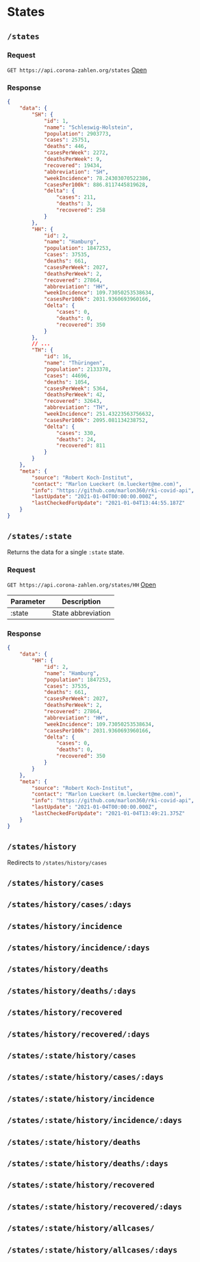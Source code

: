 # States

## `/states`

### Request

`GET https://api.corona-zahlen.org/states`
[Open](/states)

### Response

```json
{
	"data": {
		"SH": {
			"id": 1,
			"name": "Schleswig-Holstein",
			"population": 2903773,
			"cases": 25751,
			"deaths": 446,
			"casesPerWeek": 2272,
			"deathsPerWeek": 9,
			"recovered": 19434,
			"abbreviation": "SH",
			"weekIncidence": 78.24303070522386,
			"casesPer100k": 886.8117445819628,
			"delta": {
				"cases": 211,
				"deaths": 3,
				"recovered": 258
			}
		},
		"HH": {
			"id": 2,
			"name": "Hamburg",
			"population": 1847253,
			"cases": 37535,
			"deaths": 661,
			"casesPerWeek": 2027,
			"deathsPerWeek": 2,
			"recovered": 27864,
			"abbreviation": "HH",
			"weekIncidence": 109.73050253538634,
			"casesPer100k": 2031.9360693960166,
			"delta": {
				"cases": 0,
				"deaths": 0,
				"recovered": 350
			}
		},
		// ...
		"TH": {
			"id": 16,
			"name": "Thüringen",
			"population": 2133378,
			"cases": 44696,
			"deaths": 1054,
			"casesPerWeek": 5364,
			"deathsPerWeek": 42,
			"recovered": 32643,
			"abbreviation": "TH",
			"weekIncidence": 251.43223563756632,
			"casesPer100k": 2095.081134238752,
			"delta": {
				"cases": 330,
				"deaths": 24,
				"recovered": 811
			}
		}
	},
	"meta": {
		"source": "Robert Koch-Institut",
		"contact": "Marlon Lueckert (m.lueckert@me.com)",
		"info": "https://github.com/marlon360/rki-covid-api",
		"lastUpdate": "2021-01-04T00:00:00.000Z",
		"lastCheckedForUpdate": "2021-01-04T13:44:55.187Z"
	}
}
```

## `/states/:state`

Returns the data for a single `:state` state.

### Request

`GET https://api.corona-zahlen.org/states/HH`
[Open](/states/HH)

| Parameter | Description        |
| --------- | ------------------ |
| :state    | State abbreviation |

### Response

```json
{
	"data": {
		"HH": {
			"id": 2,
			"name": "Hamburg",
			"population": 1847253,
			"cases": 37535,
			"deaths": 661,
			"casesPerWeek": 2027,
			"deathsPerWeek": 2,
			"recovered": 27864,
			"abbreviation": "HH",
			"weekIncidence": 109.73050253538634,
			"casesPer100k": 2031.9360693960166,
			"delta": {
				"cases": 0,
				"deaths": 0,
				"recovered": 350
			}
		}
	},
	"meta": {
		"source": "Robert Koch-Institut",
		"contact": "Marlon Lueckert (m.lueckert@me.com)",
		"info": "https://github.com/marlon360/rki-covid-api",
		"lastUpdate": "2021-01-04T00:00:00.000Z",
		"lastCheckedForUpdate": "2021-01-04T13:49:21.375Z"
	}
}
```

## `/states/history`

Redirects to `/states/history/cases`

## `/states/history/cases`

## `/states/history/cases/:days`

## `/states/history/incidence`

## `/states/history/incidence/:days`

## `/states/history/deaths`

## `/states/history/deaths/:days`

## `/states/history/recovered`

## `/states/history/recovered/:days`

## `/states/:state/history/cases`

## `/states/:state/history/cases/:days`

## `/states/:state/history/incidence`

## `/states/:state/history/incidence/:days`

## `/states/:state/history/deaths`

## `/states/:state/history/deaths/:days`

## `/states/:state/history/recovered`

## `/states/:state/history/recovered/:days`

## `/states/:state/history/allcases/`

## `/states/:state/history/allcases/:days`
